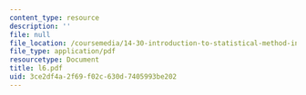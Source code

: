 ```yaml
---
content_type: resource
description: ''
file: null
file_location: /coursemedia/14-30-introduction-to-statistical-method-in-economics-spring-2006/3ce2df4a2f69f02c630d7405993be202_l6.pdf
file_type: application/pdf
resourcetype: Document
title: l6.pdf
uid: 3ce2df4a-2f69-f02c-630d-7405993be202
---
```

